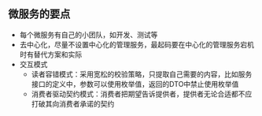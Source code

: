 ## 微服务的要点
- 每个微服务有自己的小团队，如开发、测试等
- 去中心化，尽量不设置中心化的管理服务，最起码要在中心化的管理服务宕机时有替代方案和实际
- 交互模式
  - 读者容错模式：采用宽松的校验策略，只提取自己需要的内容，比如服务接口的定义中，参数可以使用枚举值，返回的DTO中禁止使用枚举值
  - 消费者驱动契约模式：消费者把期望告诉提供者，提供者无论合适都不应打破其向消费者承诺的契约
